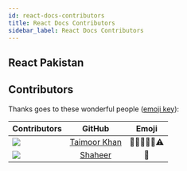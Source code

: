 ```yaml
---
id: react-docs-contributors
title: React Docs Contributors
sidebar_label: React Docs Contributors
---
```


## React Pakistan

## Contributors

Thanks goes to these wonderful people ([emoji key](https://github.com/kentcdodds/all-contributors#emoji-key)):

| Contributors        | GitHub           | Emoji  |
| ------------- |:-------------:|:-----:|
| <img src="https://avatars0.githubusercontent.com/u/27800340?s=150&v=4" /> | <a href="https://github.com/taimoormk">Taimoor Khan</a> | 🎨🤔🚧📆👀⚠️ |
| <img src="https://avatars0.githubusercontent.com/u/36134079?s=150&v=4" /> | <a href="https://github.com/sh-eer">Shaheer</a> | 📖 |

